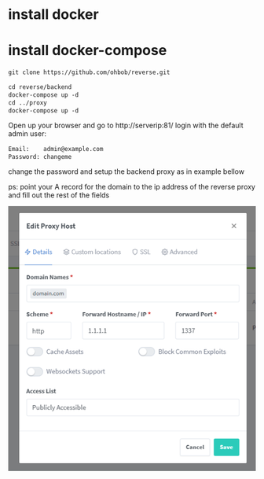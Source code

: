 # install docker
# install docker-compose

```
git clone https://github.com/ohbob/reverse.git
``` 
```
cd reverse/backend
docker-compose up -d
cd ../proxy
docker-compose up -d
```

Open up your browser and go to http://serverip:81/
login with the default admin user:
```angular2html
Email:    admin@example.com
Password: changeme
```
change the password and setup the backend proxy as in example bellow

ps: point your A record for the domain to the ip address of the reverse proxy and fill out the rest of the fields

![proxy setup image](/proxy/proxy-setup.png)
